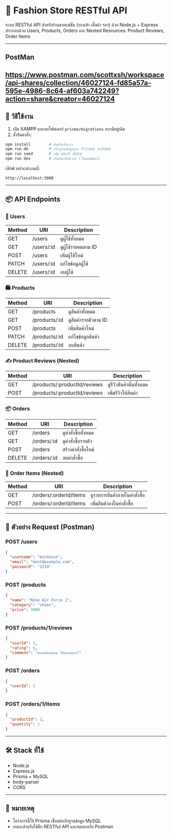 # 👗 Fashion Store RESTful API

ระบบ RESTful API สำหรับร้านขายแฟชั่น (รองเท้า เสื้อผ้า ฯลฯ) ด้วย Node.js + Express  
ประกอบด้วย Users, Products, Orders และ Nested Resources: Product Reviews, Order Items

---
## PostMan 

https://www.postman.com/scottxsh/workspace/api-shares/collection/46027124-fd85a57a-595e-4986-8c64-af603a742249?action=share&creator=46027124
---
## 🚀 วิธีใช้งาน

1. เปิด XAMPP และลบโฟลเดอร์ `prisma/migrations` หากมีอยู่เดิม
2. สั่งรันคำสั่ง:
```bash
npm install        # ติดตั้งแพ็กเกจ
npm run db         # สร้างฐานข้อมูลและ Prisma schema
npm run seed       # เพิ่ม mock data
npm run dev        # เริ่มต้นเซิร์ฟเวอร์ (โหมดพัฒนา)
```
เซิร์ฟเวอร์จะทำงานที่:
```
http://localhost:5000
```

---

## 📦 API Endpoints

### 👤 Users

| Method | URI               | Description           |
|--------|-------------------|-----------------------|
| GET    | /users            | ดูผู้ใช้ทั้งหมด          |
| GET    | /users/:id        | ดูผู้ใช้รายคนตาม ID      |
| POST   | /users            | เพิ่มผู้ใช้ใหม่          |
| PATCH  | /users/:id        | แก้ไขข้อมูลผู้ใช้         |
| DELETE | /users/:id        | ลบผู้ใช้                |

### 🛍️ Products

| Method | URI               | Description           |
|--------|-------------------|-----------------------|
| GET    | /products         | ดูสินค้าทั้งหมด          |
| GET    | /products/:id     | ดูสินค้ารายตัวตาม ID     |
| POST   | /products         | เพิ่มสินค้าใหม่          |
| PATCH  | /products/:id     | แก้ไขข้อมูลสินค้า         |
| DELETE | /products/:id     | ลบสินค้า                |

### ✍️ Product Reviews (Nested)

| Method | URI                             | Description            |
|--------|----------------------------------|------------------------|
| GET    | /products/:productId/reviews     | ดูรีวิวสินค้านั้นทั้งหมด |
| POST   | /products/:productId/reviews     | เพิ่มรีวิวให้สินค้า       |

### 📦 Orders

| Method | URI               | Description           |
|--------|-------------------|-----------------------|
| GET    | /orders           | ดูคำสั่งซื้อทั้งหมด       |
| GET    | /orders/:id       | ดูคำสั่งซื้อรายตัว        |
| POST   | /orders           | สร้างคำสั่งซื้อใหม่        |
| DELETE | /orders/:id       | ลบคำสั่งซื้อ             |

### 🧾 Order Items (Nested)

| Method | URI                           | Description               |
|--------|--------------------------------|---------------------------|
| GET    | /orders/:orderId/items         | ดูรายการสินค้าภายในคำสั่งซื้อ |
| POST   | /orders/:orderId/items         | เพิ่มสินค้าลงในคำสั่งซื้อ     |

---

## 🧪 ตัวอย่าง Request (Postman)

### POST /users
```json
{
  "username": "mintmint",
  "email": "mint@example.com",
  "password": "1234"
}
```

### POST /products
```json
{
  "name": "Nike Air Force 1",
  "category": "shoes",
  "price": 3900
}
```

### POST /products/1/reviews
```json
{
  "userId": 1,
  "rating": 5,
  "comment": "ของแท้แน่นอน ใส่สบายมาก!"
}
```

### POST /orders
```json
{
  "userId": 1
}
```

### POST /orders/1/items
```json
{
  "productId": 2,
  "quantity": 1
}
```

---

## 🛠 Stack ที่ใช้

- Node.js
- Express.js
- Prisma + MySQL
- body-parser
- CORS

---

## 📝 หมายเหตุ

- โครงการนี้ใช้ Prisma เชื่อมต่อกับฐานข้อมูล MySQL
- เหมาะสำหรับใช้ฝึก RESTful API และทดสอบกับ Postman
